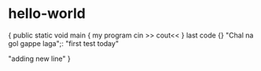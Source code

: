 # hello-world
{
public static void main
{
my program
cin >>
cout<<
}
last code {}
"Chal na gol gappe laga";:
"first test today"

"adding new line"
}
